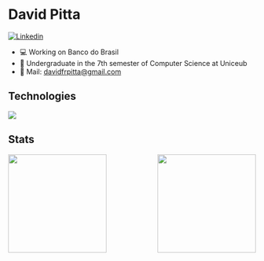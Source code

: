 # David Pitta

[![Linkedin](https://skillicons.dev/icons?i=linkedin)](https://www.linkedin.com/in/davidfrpitta/)
- 💻 Working on Banco do Brasil
- 📖 Undergraduate in the 7th semester of Computer Science at Uniceub
- 📧 Mail: davidfrpitta@gmail.com

## Technologies
<img src="https://skillicons.dev/icons?i=py,php,angular,ts,bootstrap,js,html,css,fastapi,flask,git" />

## Stats
<div style="display: flex; justify-content: space-between;">
    <img src="https://github-readme-stats.vercel.app/api/top-langs/?username=davidpitta&layout=donut&theme=dracula" height="200" />
    <img src="https://github-readme-stats.vercel.app/api?username=davidpitta&show_icons=true&theme=dracula" height="200" />
</div>
